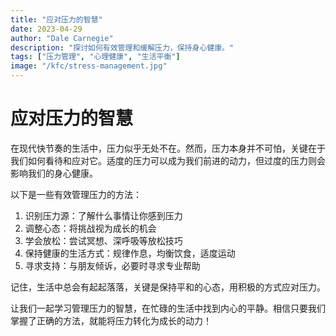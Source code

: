 ```yaml
---
title: "应对压力的智慧"
date: 2023-04-29
author: "Dale Carnegie"
description: "探讨如何有效管理和缓解压力，保持身心健康。"
tags: ["压力管理", "心理健康", "生活平衡"]
image: "/kfc/stress-management.jpg"
---
```


# 应对压力的智慧

在现代快节奏的生活中，压力似乎无处不在。然而，压力本身并不可怕，关键在于我们如何看待和应对它。适度的压力可以成为我们前进的动力，但过度的压力则会影响我们的身心健康。

以下是一些有效管理压力的方法：

1. 识别压力源：了解什么事情让你感到压力
2. 调整心态：将挑战视为成长的机会
3. 学会放松：尝试冥想、深呼吸等放松技巧
4. 保持健康的生活方式：规律作息，均衡饮食，适度运动
5. 寻求支持：与朋友倾诉，必要时寻求专业帮助

记住，生活中总会有起起落落，关键是保持平和的心态，用积极的方式应对压力。

让我们一起学习管理压力的智慧，在忙碌的生活中找到内心的平静。相信只要我们掌握了正确的方法，就能将压力转化为成长的动力！
